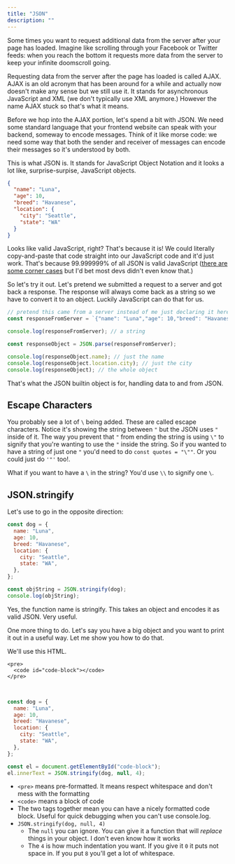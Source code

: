```yaml
---
title: "JSON"
description: ""
---
```


Some times you want to request additional data from the server after your page has loaded. Imagine like scrolling through your Facebook or Twitter feeds: when you reach the bottom it requests more data from the server to keep your infinite doomscroll going.

Requesting data from the server after the page has loaded is called AJAX. AJAX is an old acronym that has been around for a while and actually now doesn't make any sense but we still use it. It stands for asynchronous JavaScript and XML (we don't typically use XML anymore.) However the name AJAX stuck so that's what it means.

Before we hop into the AJAX portion, let's spend a bit with JSON. We need some standard language that your frontend website can speak with your backend, someway to encode messages. Think of it like morse code: we need some way that both the sender and receiver of messages can encode their messages so it's understood by both.

This is what JSON is. It stands for JavaScript Object Notation and it looks a lot like, surprise-surpise, JavaScript objects.

```JSON
{
  "name": "Luna",
  "age": 10,
  "breed": "Havanese",
  "location": {
    "city": "Seattle",
    "state": "WA"
  }
}
```

Looks like valid JavaScript, right? That's because it is! We could literally copy-and-paste that code straight into our JavaScript code and it'd just work. That's because 99.999999% of all JSON is valid JavaScript ([there are some corner cases][json] but I'd bet most devs didn't even know that.)

So let's try it out. Let's pretend we submitted a request to a server and got back a response. The response will always come back as a string so we have to convert it to an object. Luckily JavaScript can do that for us.

```javascript
// pretend this came from a server instead of me just declaring it here.
const responseFromServer = `{"name": "Luna","age": 10,"breed": "Havanese","location": {"city":"Seattle","state": "WA"}}`;

console.log(responseFromServer); // a string

const responseObject = JSON.parse(responseFromServer);

console.log(responseObject.name); // just the name
console.log(responseObject.location.city); // just the city
console.log(responseObject); // the whole object
```

That's what the JSON builtin object is for, handling data to and from JSON.

## Escape Characters

You probably see a lot of `\` being added. These are called escape characters. Notice it's showing the string between `"` but the JSON uses `"` inside of it. The way you prevent that `"` from ending the string is using `\"` to signify that you're wanting to use the `"` inside the string. So if you wanted to have a string of just one `"` you'd need to do `const quotes = "\""`. Or you could just do `'"'` too!.

What if you want to have a `\` in the string? You'd use `\\` to signify one `\`.

## JSON.stringify

Let's use to go in the opposite direction:

```javascript
const dog = {
  name: "Luna",
  age: 10,
  breed: "Havanese",
  location: {
    city: "Seattle",
    state: "WA",
  },
};

const objString = JSON.stringify(dog);
console.log(objString);
```

Yes, the function name is stringify. This takes an object and encodes it as valid JSON. Very useful.

One more thing to do. Let's say you have a big object and you want to print it out in a useful way. Let me show you how to do that.

We'll use this HTML.

```display-html
<pre>
  <code id="code-block"></code>
</pre>
```

<pre>
  <code id="code-block"></code>
</pre>

```javascript
const dog = {
  name: "Luna",
  age: 10,
  breed: "Havanese",
  location: {
    city: "Seattle",
    state: "WA",
  },
};

const el = document.getElementById("code-block");
el.innerText = JSON.stringify(dog, null, 4);
```

- `<pre>` means pre-formatted. It means respect whitespace and don't mess with the formatting
- `<code>` means a block of code
- The two tags together mean you can have a nicely formatted code block. Useful for quick debugging when you can't use console.log.
- `JSON.stringify(dog, null, 4)`
  - The `null` you can ignore. You can give it a function that will _replace_ things in your object. I don't even know how it works
  - The `4` is how much indentation you want. If you give it `0` it puts not space in. If you put `8` you'll get a lot of whitespace.

[json]: https://stackoverflow.com/questions/23752156/are-all-json-objects-also-valid-javascript-objects
[dog]: https://dog.ceo/dog-api/
[api]: https://github.com/toddmotto/public-apis
[breeds]: https://dog.ceo/dog-api/documentation/
[docs]: https://dog.ceo/dog-api/documentation/random
[pic]: https://dog.ceo/dog-api/documentation/breed
